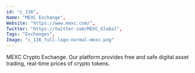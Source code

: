 ```yaml
--- 
id: "c_136", 
Name: "MEXC Exchange", 
Website: "https://www.mexc.com/", 
Twitter: "https://twitter.com/MEXC_Global", 
Tags: "Exchanges", 
Image: "c_136_full-logo-normal-mexc.png" 
--- 
```

<!--lang:en--> 
MEXC Crypto Exchange. Our platform provides free and safe digital asset trading, real-time prices of crypto tokens.
<!--lang:es--] 
MEXC Crypto Exchange. Our platform provides free and safe digital asset trading, real-time prices of crypto tokens.
<!--lang:de--] 
MEXC Crypto Exchange. Our platform provides free and safe digital asset trading, real-time prices of crypto tokens.
<!--lang:fr--] 
MEXC Crypto Exchange. Our platform provides free and safe digital asset trading, real-time prices of crypto tokens.
<!--lang:pl--] 
MEXC Crypto Exchange. Our platform provides free and safe digital asset trading, real-time prices of crypto tokens.
<!--lang:pt--] 
MEXC Crypto Exchange. Our platform provides free and safe digital asset trading, real-time prices of crypto tokens.
[!--lang:*--> 
